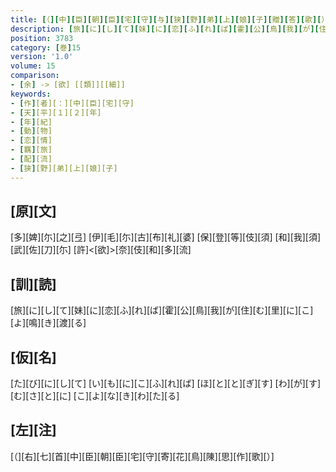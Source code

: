 ```yaml
---
title: [（][中][臣][朝][臣][宅][守][与][狭][野][弟][上][娘][子][贈][答][歌][）]
description: [旅][に][し][て][妹][に][恋][ふ][れ][ば][霍][公][鳥][我][が][住][む][里][に][こ][よ][鳴][き][渡][る]
position: 3783
category: [巻]15
version: '1.0'
volume: 15
comparison:
- [余] -> [欲] [[類]][[細]]
keywords:
- [作][者][：][中][臣][宅][守]
- [天][平][１][２][年]
- [年][紀]
- [動][物]
- [恋][情]
- [羈][旅]
- [配][流]
- [狭][野][弟][上][娘][子]
---
```


## [原][文]

[多][婢][尓][之][弖] [伊][毛][尓][古][布][礼][婆] [保][登][等][伎][須] [和][我][須][武][佐][刀][尓] [許]<[欲]>[奈][伎][和][多][流]

## [訓][読]

[旅][に][し][て][妹][に][恋][ふ][れ][ば][霍][公][鳥][我][が][住][む][里][に][こ][よ][鳴][き][渡][る]

## [仮][名]

[た][び][に][し][て] [い][も][に][こ][ふ][れ][ば] [ほ][と][と][ぎ][す] [わ][が][す][む][さ][と][に] [こ][よ][な][き][わ][た][る]

## [左][注]

[（][右][七][首][中][臣][朝][臣][宅][守][寄][花][鳥][陳][思][作][歌][）]
